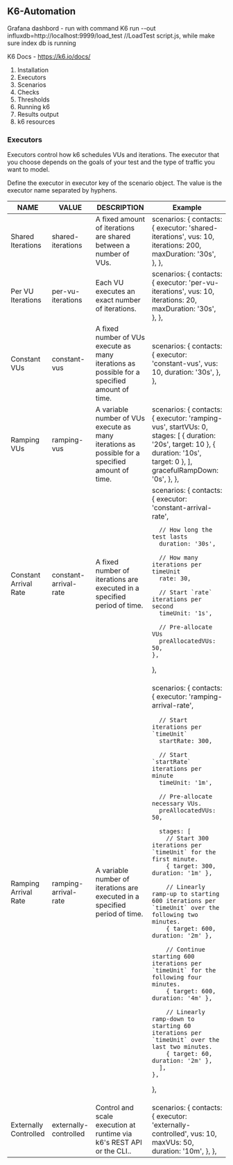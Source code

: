 ## K6-Automation

Grafana dashbord - 
run with command K6 run --out influxdb=http://localhost:9999/load_test //LoadTest script.js, while make sure index db is running

K6 Docs - 
https://k6.io/docs/

1. Installation
2. Executors  
3. Scenarios 
4. Checks 
5. Thresholds 
6. Running k6 
7. Results output 
8. k6 resources

### Executors
Executors control how k6 schedules VUs and iterations. The executor that you choose depends on the goals of your test and the type of traffic you want to model.

Define the executor in executor key of the scenario object. The value is the executor name separated by hyphens.

<table>
    <thead>
        <tr>
            <th>NAME</th>
            <th>VALUE</th>
            <th>DESCRIPTION</th>
            <th>Example</th>
        </tr>
    </thead>
    <tbody>
        <tr>
            <td>Shared Iterations</td>
            <td>shared-iterations</td>
            <td>A fixed amount of iterations are shared between a number of VUs.</td>
            <td>  scenarios: {
    contacts: {
      executor: 'shared-iterations',
      vus: 10,
      iterations: 200,
      maxDuration: '30s',
    },
  },</td>
        </tr>
        <tr>
            <td>Per VU Iterations</td>
            <td>per-vu-iterations</td>
            <td>Each VU executes an exact number of iterations.</td>
                        <td>  scenarios: {
    contacts: {
      executor: 'per-vu-iterations',
      vus: 10,
      iterations: 20,
      maxDuration: '30s',
    },
  },</td>
        </tr>
        <tr>
            <td>Constant VUs</td>
            <td>constant-vus</td>
            <td>A fixed number of VUs execute as many iterations as possible for a specified amount of time.</td>
                                    <td>  scenarios: {
    contacts: {
      executor: 'constant-vus',
      vus: 10,
      duration: '30s',
    },
  },</td>
        </tr>
        <tr>
            <td>Ramping VUs</td>
            <td>ramping-vus</td>
            <td>A variable number of VUs execute as many iterations as possible for a specified amount of time.</td>
                                                <td>  scenarios: {
    contacts: {
      executor: 'ramping-vus',
      startVUs: 0,
      stages: [
        { duration: '20s', target: 10 },
        { duration: '10s', target: 0 },
      ],
      gracefulRampDown: '0s',
    },
  },</td>
        </tr>
        <tr>
            <td>Constant Arrival Rate</td>
            <td>constant-arrival-rate</td>
            <td>A fixed number of iterations are executed in a specified period of time.</td>
            <td> scenarios: {
    contacts: {
      executor: 'constant-arrival-rate',

      // How long the test lasts
      duration: '30s',

      // How many iterations per timeUnit
      rate: 30,

      // Start `rate` iterations per second
      timeUnit: '1s',

      // Pre-allocate VUs
      preAllocatedVUs: 50,
    },
  }, </td>
        </tr>
        <tr>
            <td>Ramping Arrival Rate</td>
            <td>ramping-arrival-rate</td>
            <td>A variable number of iterations are executed in a specified period of time.</td>
            <td>scenarios: {
    contacts: {
      executor: 'ramping-arrival-rate',

      // Start iterations per `timeUnit`
      startRate: 300,

      // Start `startRate` iterations per minute
      timeUnit: '1m',

      // Pre-allocate necessary VUs.
      preAllocatedVUs: 50,

      stages: [
        // Start 300 iterations per `timeUnit` for the first minute.
        { target: 300, duration: '1m' },

        // Linearly ramp-up to starting 600 iterations per `timeUnit` over the following two minutes.
        { target: 600, duration: '2m' },

        // Continue starting 600 iterations per `timeUnit` for the following four minutes.
        { target: 600, duration: '4m' },

        // Linearly ramp-down to starting 60 iterations per `timeUnit` over the last two minutes.
        { target: 60, duration: '2m' },
      ],
    },
  }, </td>
        </tr>
        <tr>
            <td>Externally Controlled</td>
            <td>externally-controlled</td>
            <td>Control and scale execution at runtime via k6's REST API or the CLI..</td>
            <td>scenarios: {
    contacts: {
      executor: 'externally-controlled',
      vus: 10,
      maxVUs: 50,
      duration: '10m',
    },
  }, </td>
        </tr>
    </tbody>
</table>

